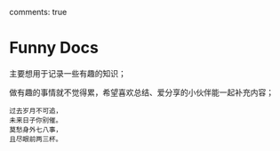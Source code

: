 comments: true

# Funny Docs

主要想用于记录一些有趣的知识；

做有趣的事情就不觉得累，希望喜欢总结、爱分享的小伙伴能一起补充内容；



```console
过去岁月不可追，
未来日子你别催。
莫愁身外七八事，
且尽眼前两三杯。
```


